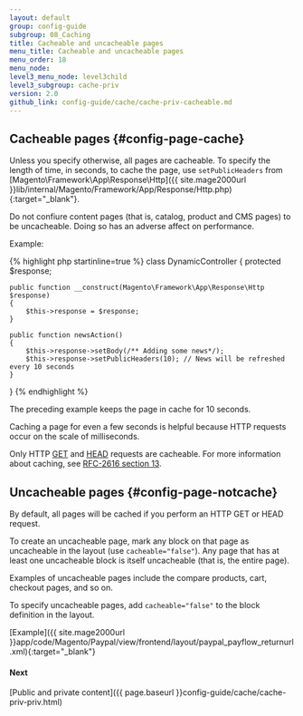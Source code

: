 ```yaml
---
layout: default
group: config-guide
subgroup: 08_Caching
title: Cacheable and uncacheable pages
menu_title: Cacheable and uncacheable pages
menu_order: 18
menu_node: 
level3_menu_node: level3child
level3_subgroup: cache-priv
version: 2.0
github_link: config-guide/cache/cache-priv-cacheable.md
---
```


## Cacheable pages {#config-page-cache}
Unless you specify otherwise, all pages are cacheable. To specify the length of time, in seconds, to cache the page, use `setPublicHeaders` from [Magento\Framework\App\Response\Http]({{ site.mage2000url }}lib/internal/Magento/Framework/App/Response/Http.php){:target="_blank"}.

<div class="bs-callout bs-callout-warning">
    <p>Do not confiure content pages (that is, catalog, product and CMS pages) to be uncacheable. Doing so has an adverse affect on performance.</p>
</div>

Example:

{% highlight php startinline=true %}
class DynamicController
{
    protected $response;
 
    public function __construct(Magento\Framework\App\Response\Http $response)
    {
        $this->response = $response;
    }
 
    public function newsAction()
    {
        $this->response->setBody(/** Adding some news*/);
        $this->response->setPublicHeaders(10); // News will be refreshed every 10 seconds
    }
}
{% endhighlight %}

The preceding example keeps the page in cache for 10 seconds.

<div class="bs-callout bs-callout-warning">
    <p>Caching a page for even a few seconds is helpful because HTTP requests occur on the scale of milliseconds.</p>
</div> 

<div class="bs-callout bs-callout-info" id="info">
  <p>Only HTTP <a href="https://www.w3.org/Protocols/rfc2616/rfc2616-sec9.html#sec9.3" target="_blank">GET</a> and <a href="https://www.w3.org/Protocols/rfc2616/rfc2616-sec9.html#sec9.4" target="_blank">HEAD</a> requests are cacheable. For more information about caching, see <a href="https://www.w3.org/Protocols/rfc2616/rfc2616-sec13.html" target="_blank">RFC-2616 section 13</a>.</p>
</div>

## Uncacheable pages {#config-page-notcache}
By default, all pages will be cached if you perform an HTTP GET or HEAD request.

To create an uncacheable page, mark any block on that page as uncacheable in the layout (use `cacheable="false"`). Any page that has at least one uncacheable block is itself uncacheable (that is, the entire page).

Examples of uncacheable pages include the compare products, cart, checkout pages, and so on. 

To specify uncacheable pages, add `cacheable="false"` to the block definition in the layout.

[Example]({{ site.mage2000url }}app/code/Magento/Paypal/view/frontend/layout/paypal_payflow_returnurl.xml){:target="_blank"}

#### Next
[Public and private content]({{ page.baseurl }}config-guide/cache/cache-priv-priv.html)